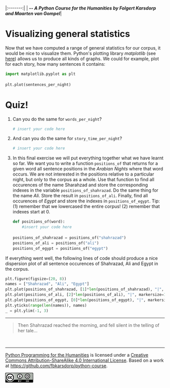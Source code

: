 
<BR>

|:-------:|
| <span style="font-size: 100%"><b>_-- A Python Course for the Humanities by Folgert Karsdorp and Maarten van Gompel_</b></span>|

# Visualizing general statistics

Now that we have computed a range of general statistics for our corpus, it would be nice to visualize them. Python's plotting library *matplotlib* (see [here](http://matplotlib.org)) allows us to produce all kinds of graphs. We could for example, plot for each story, how many sentences it contains:


```python
import matplotlib.pyplot as plt

plt.plot(sentences_per_night)
```

# Quiz!

1. Can you do the same for `words_per_night`?


    ```python
    # insert your code here
    ```

2. And can you do the same for `story_time_per_night`?


    ```python
    # insert your code here
    ```

3. In this final exercise we will put everything together what we have learnt so far. We want you to write a function `positions_of` that returns for a given word all sentence positions in the *Arabian Nights* where that word occurs. We are not interested in the positions relative to a particular night, but only to the corpus as a whole. Use that function to find all occurences of the name Sharahzad and store the corresponding indexes in the variable `positions_of_shahrazad`. Do the same thing for the name *Ali*. Store the result in `positions_of_ali`. Finally, find all occurences of *Egypt* and store the indexes in `positions_of_egypt`. Tip: (1) remember that we lowercased the entire corpus! (2) remember that indexes start at 0.


    ```python
    def positions_of(word):
        #insert your code here

    positions_of_shahrazad = positions_of("shahrazad")
    positions_of_ali = positions_of("ali")
    positions_of_egypt = positions_of("egypt")
    ```

If everything went well, the following lines of code should produce a nice dispersion plot of all sentence occurences of Shahrazad, Ali and Egypt in the corpus.


```python
plt.figure(figsize=(20, 8))
names = ["Shahrazad", "Ali", "Egypt"]
plt.plot(positions_of_shahrazad, [1]*len(positions_of_shahrazad), "|", markersize=100)
plt.plot(positions_of_ali, [2]*len(positions_of_ali), "|", markersize=100)
plt.plot(positions_of_egypt, [0]*len(positions_of_egypt), "|", markersize=100)
plt.yticks(range(len(names)), names)
_ = plt.ylim(-1, 3)
```

---

> Then Shahrazad reached the morning, and fell silent in the telling of her tale…

<BR>

----

[Python Programming for the Humanities](http://fbkarsdorp.github.io/python-course) is licensed under a [Creative Commons Attribution-ShareAlike 4.0 International License](https://creativecommons.org/licenses/by-sa/4.0/). Based on a work at https://github.com/fbkarsdorp/python-course.

![Creative Commons](../graphics/CreativeCommons.png)

